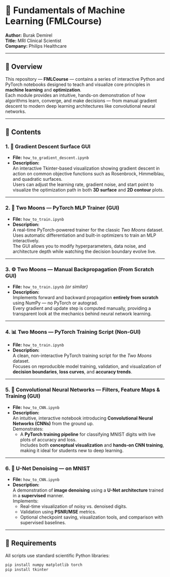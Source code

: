 # 🧠 Fundamentals of Machine Learning (FMLCourse)

**Author:** Burak Demirel  
**Title:** MRI Clinical Scientist  
**Company:** Philips Healthcare  

---

## 📘 Overview

This repository — **FMLCourse** — contains a series of interactive Python and PyTorch notebooks designed to teach and visualize core principles in **machine learning** and **optimization**.  
Each module provides an intuitive, hands-on demonstration of how algorithms learn, converge, and make decisions — from manual gradient descent to modern deep learning architectures like convolutional neural networks.

---

## 🚀 Contents

### 1. 🧩 **Gradient Descent Surface GUI**
- **File:** `how_to_gradient_descent.ipynb`  
- **Description:**  
  An interactive Tkinter-based visualization showing gradient descent in action on common objective functions such as Rosenbrock, Himmelblau, and quadratic surfaces.  
  Users can adjust the learning rate, gradient noise, and start point to visualize the optimization path in both **3D surface** and **2D contour** plots.

---

### 2. 🧠 **Two Moons — PyTorch MLP Trainer (GUI)**
- **File:** `how_to_train.ipynb`  
- **Description:**  
  A real-time PyTorch-powered trainer for the classic *Two Moons* dataset.  
  Uses automatic differentiation and built-in optimizers to train an MLP interactively.  
  The GUI allows you to modify hyperparameters, data noise, and architecture depth while watching the decision boundary evolve live.

---

### 3. ⚙️ **Two Moons — Manual Backpropagation (From Scratch GUI)**
- **File:** `how_to_train.ipynb` *(or similar)*  
- **Description:**  
  Implements forward and backward propagation **entirely from scratch** using NumPy — no PyTorch or autograd.  
  Every gradient and update step is computed manually, providing a transparent look at the mechanics behind neural network learning.

---

### 4. 📊 **Two Moons — PyTorch Training Script (Non-GUI)**
- **File:** `how_to_train.ipynb`  
- **Description:**  
  A clean, non-interactive PyTorch training script for the *Two Moons* dataset.  
  Focuses on reproducible model training, validation, and visualization of **decision boundaries**, **loss curves**, and **accuracy trends**.

---

### 5. 📸 **Convolutional Neural Networks — Filters, Feature Maps & Training (GUI)**
- **File:** `how_to_CNN.ipynb`  
- **Description:**  
  An intuitive, interactive notebook introducing **Convolutional Neural Networks (CNNs)** from the ground up.  
  Demonstrates:
  - A **PyTorch training pipeline** for classifying MNIST digits with live plots of accuracy and loss.  
  Includes both **conceptual visualization** and **hands-on CNN training**, making it ideal for students new to deep learning.

---

### 6. 🧼 **U-Net Denoising — on MNIST**
- **File:** `how_to_CNN.ipynb`
- **Description:**  
  A demonstration of **image denoising** using a **U-Net architecture** trained in a **supervised** manner.  
  Implements:
  - Real-time visualization of noisy vs. denoised digits.  
  - Validation using **PSNR/MSE** metrics.  
  - Optional checkpoint saving, visualization tools, and comparison with supervised baselines.  


---

## 🧰 Requirements

All scripts use standard scientific Python libraries:

```bash
pip install numpy matplotlib torch
pip install tkinter

